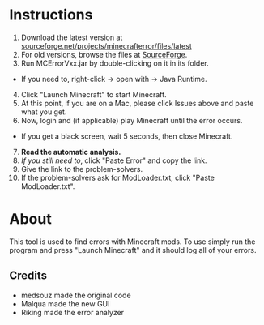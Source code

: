 # Instructions
1. Download the latest version at [sourceforge.net/projects/minecrafterror/files/latest](https://sourceforge.net/projects/minecrafterror/files/latest/download?source=github)
2. For old versions, browse the files at [SourceForge](https://sourceforge.net/projects/minecrafterror/files/).
3. Run MCErrorVxx.jar by double-clicking on it in its folder.
 * If you need to, right-click -> open with -> Java Runtime.
4. Click "Launch Minecraft" to start Minecraft.
5. At this point, if you are on a Mac, please click Issues above and paste what you get.
6. Now, login and (if applicable) play Minecraft until the error occurs.
 * If you get a black screen, wait 5 seconds, then close Minecraft.
7. **Read the automatic analysis.**
8. _If you still need to_, click "Paste Error" and copy the link.
9. Give the link to the problem-solvers.
10. If the problem-solvers ask for ModLoader.txt, click "Paste ModLoader.txt".


# About
This tool is used to find errors with Minecraft mods.
To use simply run the program and press "Launch Minecraft" and it should log all of your errors.

## Credits
* medsouz made the original code
* Malqua made the new GUI
* Riking made the error analyzer
